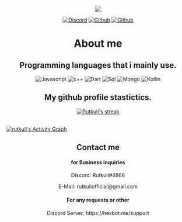 <p align="center">
  <a href="https://rutkuli.is-a.dev/">
    <img src="https://user-images.githubusercontent.com/44347946/125663447-285e0715-057d-42fa-a173-d313aa7f8ab9.png"></a>
</p>
<p align="center">
    <a href="https://discordapp.com/users/749998774566387742">
   <img alt="Discord" src="https://img.shields.io/badge/Discord-Rutkuli%234866-7289DA?style=for-the-badge&logo=discord&logoColor=7289DA&logoWidth=20&labelColor=000'"></a>  
  <a href="https://github.com/rutkuli">
   <img alt="Github" src="https://img.shields.io/github/followers/Rutkuli?color=1DA1F2&logo=github&label=Followers&style=for-the-badge"></a>   
   <a href="https://rutkuli.is-a.dev/">
   <img alt="Github" src="https://img.shields.io/website?label=rutkuli.is-a.dev&style=for-the-badge&url=https://rutkuli.is-a.dev/"></a> 
</p>

<h1 align="center">About me</h1>

<h2 align="center">Programming languages that i mainly use.</h2>
<p align="center">
  <img alt="Javascript" src="https://img.shields.io/badge/-JavaScript-090909?style=for-the-badge&logo=JavaScript&logoColor=E9D54D"></a> 
  <img alt="c++" src="https://img.shields.io/badge/-C++-090909?style=for-the-badge&logo=C%2b%2b&logoColor=6296CC"></a> 
  <img alt="Dart" src="https://img.shields.io/badge/-Dart-090909?style=for-the-badge&logo=dart&logoColor=097CDB"></a>    
  <img alt="Sql" src="https://img.shields.io/badge/-Sql-090909?style=for-the-badge&logo=mysql&logoColor=00648B"></a> 
  <img alt="Mongo" src="https://img.shields.io/badge/-MongoDB-090909?style=for-the-badge&logo=MongoDB&logoColor=00648B"></a> 
  <img alt="Kotlin" src="https://img.shields.io/badge/-Kotlin-090909?style=for-the-badge&logo=Kotlin&logoColor=00648B"></a> 
</p>



<h2 align="center">My github profile stastictics.</h2>

<p align="center">
    <a href="https://github.com/rutkuli">
        <img title="Rutkuli stats" alt="Rutkuli's streak" src="https://github-readme-streak-stats.herokuapp.com/?user=Rutkuli&theme=dark&hide_border=true&stroke=f53b3b"/>
    </a>
</p><br>
<a href="https://github.com/rutkuli"><img alt="rutkuli's Activity Graph" src="https://activity-graph.herokuapp.com/graph?username=rutkuli&bg_color=0D1117&color=eca15b&line=eca15b&point=FFFFFF&hide_border=true" /></a>
<h2 align="center">Contact me</h2>
<h4 align="center">for Business inquiries</h4>
<p align="center">Discord: Rutkuli#4866</p>
<p align="center">E-Mail: rutkuliofficial@gmail.com</p>
<h4 align="center">For any requests or other</h4>
<p align="center">Discord Server: https://hexbot.me/support</p>
</pre> 


<!--
**rutkuli/rutkuli** is a ✨ _special_ ✨ repository because its `README.md` (this file) appears on your GitHub profile.


